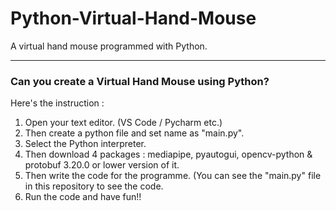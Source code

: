 # Python-Virtual-Hand-Mouse
A virtual hand mouse programmed with Python.

---

### Can you create a Virtual Hand Mouse using Python?
Here's the instruction :

1. Open your text editor. (VS Code / Pycharm etc.)
2. Then create a python file and set name as "main.py". 
3. Select the Python interpreter. 
4. Then download 4 packages : mediapipe, pyautogui, opencv-python & protobuf 3.20.0 or  lower version of it.
5. Then write the code for the programme. (You can see the "main.py" file in this repository to see the code. 
6. Run the code and have fun!!
